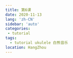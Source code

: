 ```yaml
---
title: 第6课
date: 2020-11-13
lang: 'zh-CN'
sidebar: 'auto'
categories:
 - tutorial
tags: 
  - tutorial ukulele 白熊音乐
location: HangZhou
---
```


<!-- <iframe style="height: -webkit-fill-available;width: -webkit-fill-available;" src="/ukuleleTutorial/进阶6.pdf" scrolling="no" border="0" frameborder="no" framespacing="0" allowfullscreen="true"> </iframe> -->